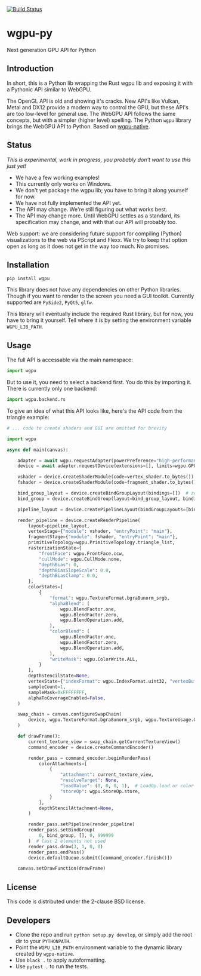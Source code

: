 [![Build Status](https://dev.azure.com/almarklein/wgpu-py/_apis/build/status/almarklein.wgpu-py?branchName=master)](https://dev.azure.com/almarklein/wgpu-py/_build/latest?definitionId=1&branchName=master)

# wgpu-py

Next generation GPU API for Python


## Introduction

In short, this is a Python lib wrapping the Rust wgpu lib and exposing
it with a Pythonic API similar to WebGPU.

The OpenGL API is old and showing it's cracks. New API's like Vulkan,
Metal and DX12 provide a modern way to control the GPU, but these API's
are too low-level for general use. The WebGPU API follows the same concepts, but with
a simpler (higher level) spelling. The Python `wgpu` library brings the
WebGPU API to Python. Based on [wgpu-native](https://github.com/gfx-rs/wgpu).


## Status

*This is experimental, work in progress, you probably don't want to use this just yet!*

* We have a few working examples!
* This currently only works on Windows.
* We don't yet package the wgpu lib; you have to bring it along yourself for now.
* We have not fully implemented the API yet.
* The API may change. We're still figuring out what works best.
* The API may change more. Until WebGPU settles as a standard, its specification
  may change, and with that our API will probably too.

Web support: we are considering future support for compiling (Python)
visualizations to the web via PScript and Flexx. We try to keep that
option open as long as it does not get in the way too much. No promises.


## Installation

```
pip install wgpu
```

This library does not have any dependencies on other Python libraries.
Though if you want to render to the screen you need a GUI toolkit.
Currently supported are `PySide2`, `PyQt5`, `glfw`.

This library will eventually include the required Rust library, but for
now, you have to bring it yourself. Tell where it is by setting the
environment variable `WGPU_LIB_PATH`.


## Usage

The full API is accessable via the main namespace:
```py
import wgpu
```

But to use it, you need to select a backend first. You do this by importing it.
There is currently only one backend:
```py
import wgpu.backend.rs
```

To give an idea of what this API looks like, here's the API code from the triangle example:
```py
# ... code to create shaders and GUI are omitted for brevity

import wgpu

async def main(canvas):

    adapter = await wgpu.requestAdapter(powerPreference="high-performance")
    device = await adapter.requestDevice(extensions=[], limits=wgpu.GPULimits())

    vshader = device.createShaderModule(code=vertex_shader.to_bytes())
    fshader = device.createShaderModule(code=fragment_shader.to_bytes())

    bind_group_layout = device.createBindGroupLayout(bindings=[])  # zero bindings
    bind_group = device.createBindGroup(layout=bind_group_layout, bindings=[])

    pipeline_layout = device.createPipelineLayout(bindGroupLayouts=[bind_group_layout])

    render_pipeline = device.createRenderPipeline(
        layout=pipeline_layout,
        vertexStage={"module": vshader, "entryPoint": "main"},
        fragmentStage={"module": fshader, "entryPoint": "main"},
        primitiveTopology=wgpu.PrimitiveTopology.triangle_list,
        rasterizationState={
            "frontFace": wgpu.FrontFace.ccw,
            "cullMode": wgpu.CullMode.none,
            "depthBias": 0,
            "depthBiasSlopeScale": 0.0,
            "depthBiasClamp": 0.0,
        },
        colorStates=[
            {
                "format": wgpu.TextureFormat.bgra8unorm_srgb,
                "alphaBlend": (
                    wgpu.BlendFactor.one,
                    wgpu.BlendFactor.zero,
                    wgpu.BlendOperation.add,
                ),
                "colorBlend": (
                    wgpu.BlendFactor.one,
                    wgpu.BlendFactor.zero,
                    wgpu.BlendOperation.add,
                ),
                "writeMask": wgpu.ColorWrite.ALL,
            }
        ],
        depthStencilState=None,
        vertexState={"indexFormat": wgpu.IndexFormat.uint32, "vertexBuffers": []},
        sampleCount=1,
        sampleMask=0xFFFFFFFF,
        alphaToCoverageEnabled=False,
    )

    swap_chain = canvas.configureSwapChain(
        device, wgpu.TextureFormat.bgra8unorm_srgb, wgpu.TextureUsage.OUTPUT_ATTACHMENT
    )

    def drawFrame():
        current_texture_view = swap_chain.getCurrentTextureView()
        command_encoder = device.createCommandEncoder()

        render_pass = command_encoder.beginRenderPass(
            colorAttachments=[
                {
                    "attachment": current_texture_view,
                    "resolveTarget": None,
                    "loadValue": (0, 0, 0, 1),  # LoadOp.load or color
                    "storeOp": wgpu.StoreOp.store,
                }
            ],
            depthStencilAttachment=None,
        )

        render_pass.setPipeline(render_pipeline)
        render_pass.setBindGroup(
            0, bind_group, [], 0, 999999
        )  # last 2 elements not used
        render_pass.draw(3, 1, 0, 0)
        render_pass.endPass()
        device.defaultQueue.submit([command_encoder.finish()])

    canvas.setDrawFunction(drawFrame)
```


## License

This code is distributed under the 2-clause BSD license.


## Developers

* Clone the repo and run `python setup.py develop`, or simply add the root dir to your `PYTHONPATH`.
* Point the `WGPU_LIB_PATH` environment variable to the dynamic library created by `wgpu-native`.
* Use `black .` to apply autoformatting.
* Use `pytest .` to run the tests.
